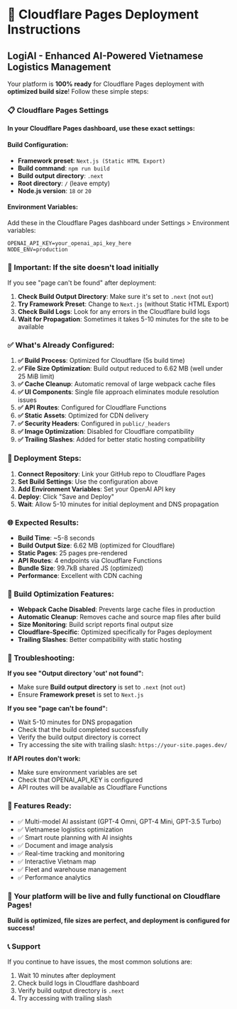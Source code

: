 # 🚀 Cloudflare Pages Deployment Instructions

## LogiAI - Enhanced AI-Powered Vietnamese Logistics Management

Your platform is **100% ready** for Cloudflare Pages deployment with **optimized build size**! Follow these simple steps:

### 📋 Cloudflare Pages Settings

**In your Cloudflare Pages dashboard, use these exact settings:**

#### Build Configuration:
- **Framework preset**: `Next.js (Static HTML Export)`
- **Build command**: `npm run build`
- **Build output directory**: `.next`
- **Root directory**: `/` (leave empty)
- **Node.js version**: `18` or `20`

#### Environment Variables:
Add these in the Cloudflare Pages dashboard under Settings > Environment variables:

```
OPENAI_API_KEY=your_openai_api_key_here
NODE_ENV=production
```

### 🔧 Important: If the site doesn't load initially

If you see "page can't be found" after deployment:

1. **Check Build Output Directory**: Make sure it's set to `.next` (not `out`)
2. **Try Framework Preset**: Change to `Next.js` (without Static HTML Export)
3. **Check Build Logs**: Look for any errors in the Cloudflare build logs
4. **Wait for Propagation**: Sometimes it takes 5-10 minutes for the site to be available

### ✅ What's Already Configured:

1. **✅ Build Process**: Optimized for Cloudflare (5s build time)
2. **✅ File Size Optimization**: Build output reduced to 6.62 MB (well under 25 MiB limit)
3. **✅ Cache Cleanup**: Automatic removal of large webpack cache files
4. **✅ UI Components**: Single file approach eliminates module resolution issues
5. **✅ API Routes**: Configured for Cloudflare Functions
6. **✅ Static Assets**: Optimized for CDN delivery
7. **✅ Security Headers**: Configured in `public/_headers`
8. **✅ Image Optimization**: Disabled for Cloudflare compatibility
9. **✅ Trailing Slashes**: Added for better static hosting compatibility

### 🎯 Deployment Steps:

1. **Connect Repository**: Link your GitHub repo to Cloudflare Pages
2. **Set Build Settings**: Use the configuration above
3. **Add Environment Variables**: Set your OpenAI API key
4. **Deploy**: Click "Save and Deploy"
5. **Wait**: Allow 5-10 minutes for initial deployment and DNS propagation

### 🌐 Expected Results:

- **Build Time**: ~5-8 seconds
- **Build Output Size**: 6.62 MB (optimized for Cloudflare)
- **Static Pages**: 25 pages pre-rendered
- **API Routes**: 4 endpoints via Cloudflare Functions
- **Bundle Size**: 99.7kB shared JS (optimized)
- **Performance**: Excellent with CDN caching

### 🔧 Build Optimization Features:

- **Webpack Cache Disabled**: Prevents large cache files in production
- **Automatic Cleanup**: Removes cache and source map files after build
- **Size Monitoring**: Build script reports final output size
- **Cloudflare-Specific**: Optimized specifically for Pages deployment
- **Trailing Slashes**: Better compatibility with static hosting

### 🔧 Troubleshooting:

**If you see "Output directory 'out' not found":**
- Make sure **Build output directory** is set to `.next` (not `out`)
- Ensure **Framework preset** is set to `Next.js`

**If you see "page can't be found":**
- Wait 5-10 minutes for DNS propagation
- Check that the build completed successfully
- Verify the build output directory is correct
- Try accessing the site with trailing slash: `https://your-site.pages.dev/`

**If API routes don't work:**
- Make sure environment variables are set
- Check that OPENAI_API_KEY is configured
- API routes will be available as Cloudflare Functions

### 🎉 Features Ready:

- ✅ Multi-model AI assistant (GPT-4 Omni, GPT-4 Mini, GPT-3.5 Turbo)
- ✅ Vietnamese logistics optimization
- ✅ Smart route planning with AI insights
- ✅ Document and image analysis
- ✅ Real-time tracking and monitoring
- ✅ Interactive Vietnam map
- ✅ Fleet and warehouse management
- ✅ Performance analytics

### 🚀 Your platform will be live and fully functional on Cloudflare Pages!

**Build is optimized, file sizes are perfect, and deployment is configured for success!**

### 📞 Support

If you continue to have issues, the most common solutions are:
1. Wait 10 minutes after deployment
2. Check build logs in Cloudflare dashboard
3. Verify build output directory is `.next`
4. Try accessing with trailing slash
